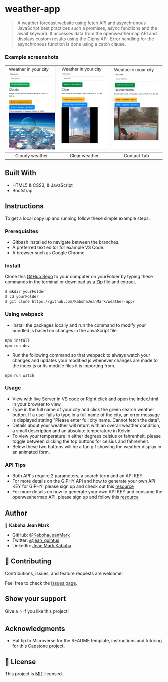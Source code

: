 # weather-app

> A weather forecast website using fetch API and asynchronous JavaScript best practices such a promises, async functions and the await keyword. It accesses data from the openweathermap API and displays custom results using the Giphy API. Error handling for the asynchronous function is done using a catch clause.

### Example screenshots

| ![landing](src/assets/cloudy.png) |![menu](src/assets/clearWeatherMexicali.png) | ![contact](src/assets/rainyThunderstorm.png) | 
|:---:|:---:|:---:|
| Cloudy weather | Clear weather | Contact Tab |

## Built With

- HTML5 & CSS3, & JavaScript
- Bootstrap

## Instructions
To get a local copy up and running follow these simple example steps.

### Prerequisites
- Gitbash installed to navigate between the branches.
- A preferred text editor for example VS Code.
- A browser such as Google Chrome

### Install
Clone this [GitHub Repo](https://github.com/KabohaJeanMark/weather-app/) to your computer on yourFolder by typing these commands in the terminal or download as a Zip file and extract.
```
$ mkdir yourFolder
$ cd yourFolder
$ git clone https://github.com/KabohaJeanMark/weather-app/

```

### Using webpack
- Install the packages locally and run the command to modify your bundled js based on changes in the JavaScript file.
```
npm install
npm run dev
```
- Run the following command so that webpack to always watch your changes and updates your modified js whenever changes are made to the index.js or its module files it is importing from.
```
npm run watch
```

### Usage
- View with live Server in VS code or Right click and open the index.html in your browser to view.
- Type in the full name of your city and click the green search weather button. If a user fails to type in a full name of the city, an error message is displayed stating "Please enter full city name. Cannot fetch the data".
- Details about your weather will return with an overall weather condition, a small description and an absolute temperature in Kelvin.
- To view your temperature in either degrees celsius or fahrenheit, please toggle between clicking the top buttons for celsius and fahrenheit.
- Below these two buttons will be a fun gif showing the weather display in an animated form.

### API Tips
- Both API's require 2 parameters, a search term and an API KEY.
- For more details on the GIPHY API and how to generate your own API KEY for GIPHY, please sign up and check out this [resource](https://support.giphy.com/hc/en-us/articles/360035158412--Do-I-need-to-obtain-an-API-Key-to-get-started-playing-with-the-GIPHY-API-)
- For more details on how to generate your own API KEY and consume the openweahermap API, please sign up and follow this [resource](https://openweathermap.org/current)

## Author

👤 **Kaboha Jean Mark**

- GitHub: [@KabohaJeanMark](https://github.com/KabohaJeanMark)
- Twitter: [@jean_quintus](https://twitter.com/jean_quintus)
- LinkedIn: [Jean Mark Kaboha](https://www.linkedin.com/in/jean-mark-kaboha-software-engineer/)


## 🤝 Contributing

Contributions, issues, and feature requests are welcome!

Feel free to check the [issues page](https://github.com/KabohaJeanMark/weather-app/issues).

## Show your support

Give a ⭐️ if you like this project!

## Acknowledgments

- Hat tip to Microverse for the README template, instructions and tutoring for this Capstone project.

## 📝 License

This project is [MIT](./LICENSE) licensed.